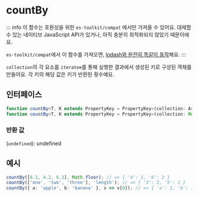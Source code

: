 # countBy

::: info
이 함수는 호환성을 위한 `es-toolkit/compat` 에서만 가져올 수 있어요. 대체할 수 있는 네이티브 JavaScript API가 있거나, 아직 충분히 최적화되지 않았기 때문이에요.

`es-toolkit/compat`에서 이 함수를 가져오면, [lodash와 완전히 똑같이 동작](../../../compatibility.md)해요.
:::

`collection`의 각 요소를 `iteratee`를 통해 실행한 결과에서 생성된 키로 구성된 객체를 만들어요.
각 키의 해당 값은 키가 반환된 횟수예요.

## 인터페이스

```typescript
function countBy<T, K extends PropertyKey = PropertyKey>(collection: ArrayLike<T> | null | undefined, iteratee?: ((item: T) => K) | keyof T | [keyof T, K] | Partial<T> | null | undefined): Record<K, number>;
function countBy<T, K extends PropertyKey = PropertyKey>(collection: Record<PropertyKey, T> | null | undefined, iteratee?: ((item: T) => K) | keyof T | [keyof T, K] | Partial<T> | null | undefined): Record<K, number>;
```

### 반환 값

(`undefined`): undefined

## 예시

```typescript
countBy([6.1, 4.2, 6.3], Math.floor); // => { '4': 1, '6': 2 }
countBy(['one', 'two', 'three'], 'length'); // => { '3': 2, '5': 1 }
countBy({ a: 'apple', b: 'banana' }, v => v[0]); // => { 'a': 1, 'b': 1 }
```